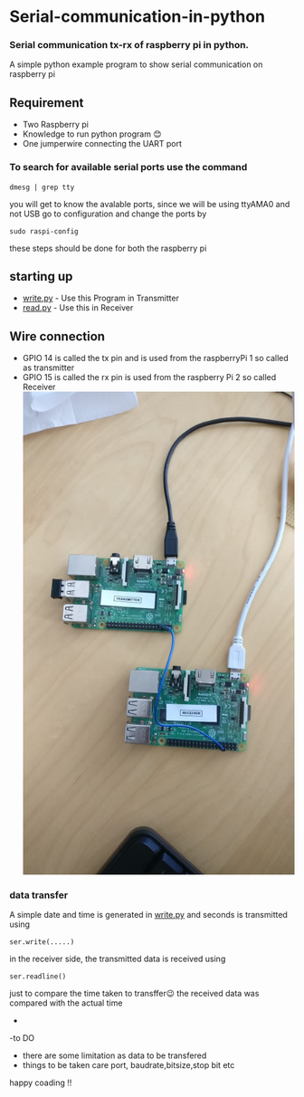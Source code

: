 # Serial-communication-in-python
### Serial communication tx-rx of raspberry pi in python.
A simple python example program  to show serial communication on raspberry pi

## Requirement

* Two Raspberry pi 
* Knowledge to run python program :blush: 
* One jumperwire connecting the UART port 




### To search for available serial ports use the command

```
dmesg | grep tty
```

you will get to know the avalable ports, since we will be using ttyAMA0
and not USB go  to configuration and change the ports by 

```
sudo raspi-config
```
these steps should be done for both the raspberry pi 

## starting up 

* [write.py](https://github.com/santoshkrishnanr/serial-communication-in-python/blob/master/write.py) - Use this Program in Transmitter
* [read.py](https://github.com/santoshkrishnanr/serial-communication-in-python/blob/master/read.py) - Use this in Receiver



## Wire connection 

* GPIO 14 is called the tx pin and is used from the raspberryPi 1 so called as transmitter 
* GPIO 15 is called the rx pin is used from the raspberry Pi 2 so called Receiver 
![](https://github.com/santoshkrishnanr/serial-communication-in-python/blob/master/transreceiver.jpeg)


### data transfer

A simple date and time is generated in [write.py](https://github.com/santoshkrishnanr/serial-communication-in-python/blob/master/write.py) and seconds is transmitted using

```
ser.write(.....)
```

in the receiver side,  the transmitted data is received using 
```
ser.readline()
```
just to compare the time taken to transffer:wink:  the received data was compared with the actual time 


-

-to DO
* there are some limitation as data to be transfered
* things to be taken care port, baudrate,bitsize,stop bit etc

happy coading !! 
